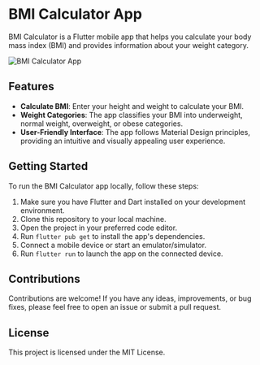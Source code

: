 # BMI Calculator App

BMI Calculator is a Flutter mobile app that helps you calculate your body mass index (BMI) and provides information about your weight category.

![BMI Calculator App](./lib/assets/Result.png)

## Features

- **Calculate BMI**: Enter your height and weight to calculate your BMI.
- **Weight Categories**: The app classifies your BMI into underweight, normal weight, overweight, or obese categories.
- **User-Friendly Interface**: The app follows Material Design principles, providing an intuitive and visually appealing user experience.

## Getting Started

To run the BMI Calculator app locally, follow these steps:

1. Make sure you have Flutter and Dart installed on your development environment.
2. Clone this repository to your local machine.
3. Open the project in your preferred code editor.
4. Run `flutter pub get` to install the app's dependencies.
5. Connect a mobile device or start an emulator/simulator.
6. Run `flutter run` to launch the app on the connected device.

## Contributions

Contributions are welcome! If you have any ideas, improvements, or bug fixes, please feel free to open an issue or submit a pull request.

## License

This project is licensed under the MIT License.
